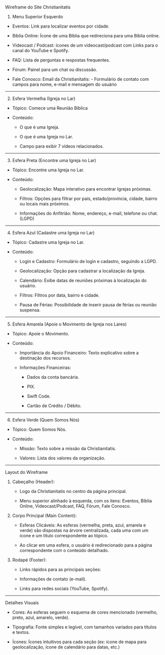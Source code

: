 Wireframe do Site Christianitatis

1. Menu Superior Esquerdo

- Eventos: Link para localizar eventos por cidade.

- Bíblia Online: Ícone de uma Bíblia que redireciona para uma Bíblia online.

- Videocast / Podcast: ícones de um videocast/podcast com Links para o canal do YouTube e Spotify.

- FAQ: Lista de perguntas e respostas frequentes.

- Fórum: Painel para um chat ou discussão.

- Fale Conosco: Email da Christianitatis:  -  Formulário de contato com campos para nome, e-mail e mensagem do usuário

---

2. Esfera Vermelha (Igreja no Lar)

- Tópico: Comece uma Reunião Bíblica 

- Conteúdo:

  - O que é uma Igreja.

  - O que é uma Igreja no Lar.

  - Campo para exibir 7 vídeos relacionados.

---

3. Esfera Preta (Encontre uma Igreja no Lar)

- Tópico: Encontre uma Igreja no Lar.

- Conteúdo:

  - Geolocalização: Mapa interativo para encontrar Igrejas próximas.

  - Filtros: Opções para filtrar por país, estado/província, cidade, bairro ou locais mais próximos.

  - Informações do Anfitrião: Nome, endereço, e-mail, telefone ou chat. (LGPD)

---

4. Esfera Azul (Cadastre uma Igreja no Lar)

- Tópico: Cadastre uma Igreja no Lar.

- Conteúdo:

  - Login e Cadastro: Formulário de login e cadastro, seguindo a LGPD.

  - Geolocalização: Opção para cadastrar a localização da Igreja.

  - Calendário: Exibe datas de reuniões próximas à localização do usuário.

  - Filtros: Filtros por data, bairro e cidade.

  - Pausa de Férias: Possibilidade de inserir pausa de férias ou reunião suspensa.

---

5. Esfera Amarela (Apoie o Movimento de Igreja nos Lares)

- Tópico: Apoie o Movimento.

- Conteúdo:

  - Importância do Apoio Financeiro: Texto explicativo sobre a destinação dos recursos.

  - Informações Financeiras:

    - Dados da conta bancária.

    - PIX.

    - Swift Code.

    - Cartão de Crédito / Débito.

---

6. Esfera Verde (Quem Somos Nós)

- Tópico: Quem Somos Nós.

- Conteúdo:

  - Missão: Texto sobre a missão da Christianitatis.

  - Valores: Lista dos valores da organização.

---

Layout do Wireframe

1. Cabeçalho (Header):

   - Logo da Christianitatis no centro da página principal.

   - Menu superior alinhado à esquerda, com os itens: Eventos, Bíblia Online, Videocast/Podcast, FAQ, Fórum, Fale Conosco.

2. Corpo Principal (Main Content):

   - Esferas Clicáveis: As esferas (vermelha, preta, azul, amarela e verde) são dispostas na árvore centralizada, cada uma com um ícone e um título correspondente ao tópico.

   - Ao clicar em uma esfera, o usuário é redirecionado para a página correspondente com o conteúdo detalhado.

3. Rodapé (Footer):

   - Links rápidos para as principais seções:

   - Informações de contato (e-mail).

   - Links para redes sociais (YouTube, Spotify).

---

Detalhes Visuais

- Cores: As esferas seguem o esquema de cores mencionado (vermelho, preto, azul, amarelo, verde).

- Tipografia: Fonte simples e legível, com tamanhos variados para títulos e textos.

- Ícones: Ícones intuitivos para cada seção (ex: ícone de mapa para geolocalização, ícone de calendário para datas, etc.)